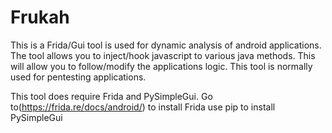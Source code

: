 # Frukah
This is a Frida/Gui tool is used for dynamic analysis of android applications.  The tool allows you to inject/hook javascript to various java methods. This will allow you to follow/modify the applications logic. This tool is normally used for pentesting applications.  

This tool does require Frida and PySimpleGui. Go to(https://frida.re/docs/android/) to install Frida use pip to install PySimpleGui
